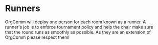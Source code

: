 # Runners

OrgComm will deploy one person for each room known as a runner. A runner's job is to enforce tournament policy and help the chair make sure that the round runs as smoothly as possible. As they are an extension of OrgComm please respect them!
